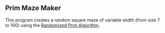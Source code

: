 ## Prim Maze Maker

This program creates a random square maze of variable width (from size 7 to 100) using the [Randomized Prim Algorithm](https://en.wikipedia.org/wiki/Maze_generation_algorithm).
